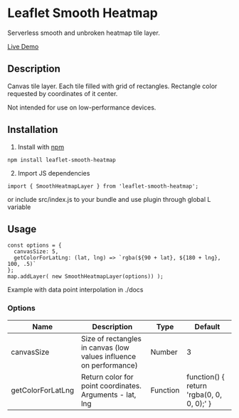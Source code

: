 # Leaflet Smooth Heatmap

Serverless smooth and unbroken heatmap tile layer.

[Live Demo](https://z3ut.github.io/leaflet-smooth-heatmap/)

## Description

Canvas tile layer. Each tile filled with grid of rectangles. Rectangle color requested by coordinates of it center.

Not intended for use on low-performance devices.

## Installation

1. Install with [npm](https://www.npmjs.com)

```
npm install leaflet-smooth-heatmap
```

2. Import JS dependencies

```
import { SmoothHeatmapLayer } from 'leaflet-smooth-heatmap';
```

or include src/index.js to your bundle and use plugin through global L variable

## Usage

```
const options = {
  canvasSize: 5,
  getColorForLatLng: (lat, lng) => `rgba(${90 + lat}, ${180 + lng}, 100, .5)`
};
map.addLayer( new SmoothHeatmapLayer(options)) );
```

Example with data point interpolation in ./docs

### Options

Name | Description | Type | Default
--- | --- | --- | ---
canvasSize | Size of rectangles in canvas (low values influence on performance) | Number | 3
getColorForLatLng | Return color for point coordinates. Arguments - lat, lng | Function | function() { return 'rgba(0, 0, 0, 0);' }
